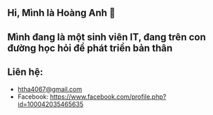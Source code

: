 ## Hi, Mình là Hoàng Anh 👋
## Mình đang là một sinh viên IT, đang trên con đường học hỏi để phát triển bản thân
## Liên hệ:
- htha4067@gmail.com
- Facebook: https://www.facebook.com/profile.php?id=100042035465635

<!--
**hthoanganh/hthoanganh** is a ✨ _special_ ✨ repository because its `README.md` (this file) appears on your GitHub profile.

Here are some ideas to get you started:

- 🔭 I’m currently working on ...
- 🌱 I’m currently learning ...
- 👯 I’m looking to collaborate on ...
- 🤔 I’m looking for help with ...
- 💬 Ask me about ...
- 📫 How to reach me: ...
- 😄 Pronouns: ...
- ⚡ Fun fact: ...
-->
